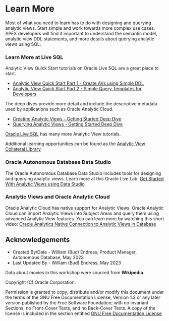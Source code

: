 # Learn More

Most of what you need to learn has to do with designing and querying analytic views. Start simple and work towards more complex use cases.  APEX developers will find it important to understand the semantic model, analytic view DDL statements, and more details about querying analytic views using SQL.

### Learn More at Live SQL

Analytic View Quick Start tutorials on Oracle Live SQL are a great place to start.

- [Analytic View Quick Start Part 1 - Create AVs using Simple DDL](https://livesql.oracle.com/apex/livesql/file/tutorial_OXFYP3OODMIZICXPSZ71O58UG.html)
- [Analytic View Quick Start Part 2 - Simple Query Templates for Developers](https://livesql.oracle.com/apex/livesql/file/tutorial_OXRHLW558R6D9PTUNCNPB96OZ.html)

The deep dives provide more detail and include the descriptive metadata used by applications such as Oracle Analytic Cloud.

- [Creating Analytic Views - Getting Started Deep Dive](https://livesql.oracle.com/apex/livesql/file/tutorial_EDVE861IID1QUD1NIUPU5ALEW.html)
- [Querying Analytic Views - Getting Started Deep Dive](https://livesql.oracle.com/apex/livesql/file/tutorial_EDVE861H8YZ72TOBQQ4KS6EH0.html)

[Oracle Live SQL](https://livesql.oracle.com/apex/f?p=590:49:::NO:RP,49:P49_SEARCH:analytic%20views) has many more Analytic View tutorials.

Additional learning opportunities can be found as the [Analytic View Collateral Library](https://xcsvu3mx9d9bvet-adppm.adb.uk-london-1.oraclecloudapps.com/ords/r/av_demo/bud-s-collateral-library/)

### Oracle Autonomous Database Data Studio

The Oracle Autonomous Database Data Studio includes tools for designing and querying analytic views. Learn more at this Oracle Live Lab:  [Get Started With Analytic Views using Data Studio](https://apexapps.oracle.com/pls/apex/r/dbpm/livelabs/view-workshop?wid=3594)

### Analytic Views and Oracle Analytic Cloud

Oracle Analytic Cloud has native support for Analytic Views. Oracle Analytic Cloud can import Analytic Views into Subject Areas and query them using advanced Analytic View features.  You can learn more by watching this short video:  [Oracle Analytics Native Connection to Analytic Views in Database](https://www.youtube.com/watch?v=pmhVGvEB98k&t=53s)

## Acknowledgements

- Created By/Date - William (Bud) Endress, Product Manager, Autonomous Database, May 2023
- Last Updated By - William (Bud) Endress, May 2023

Data about movies in this workshop were sourced from **Wikipedia**.

Copyright (C)  Oracle Corporation.

Permission is granted to copy, distribute and/or modify this document
under the terms of the GNU Free Documentation License, Version 1.3
or any later version published by the Free Software Foundation;
with no Invariant Sections, no Front-Cover Texts, and no Back-Cover Texts.
A copy of the license is included in the section entitled [GNU Free Documentation License](files/gnu-free-documentation-license.txt)

